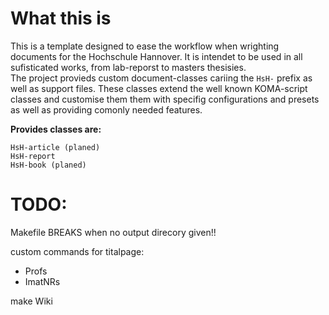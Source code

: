 # What this is

This is a template designed to ease the workflow when wrighting documents for the Hochschule Hannover. It is intendet to be used in all sufisticated
works, from lab-reporst to masters thesisies.  
The project provieds custom document-classes cariing the `HsH-` prefix as well as support files. These classes extend the well known KOMA-script classes and customise them
them with specifig configurations and presets as well as providing comonly needed features.  

**Provides classes are:**  

	HsH-article (planed)  
	HsH-report  
	HsH-book (planed)  

# TODO:

Makefile BREAKS when no output direcory given!!

custom commands for titalpage:
- Profs
- ImatNRs

make Wiki